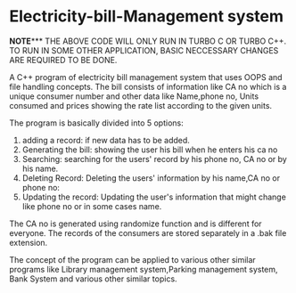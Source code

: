 # Electricity-bill-Management system
 ****************NOTE*******************
THE ABOVE CODE WILL ONLY RUN IN TURBO C OR TURBO C++. TO RUN IN SOME OTHER APPLICATION, BASIC NECCESSARY CHANGES ARE REQUIRED TO BE DONE.




A C++ program of electricity bill management system that uses OOPS and file handling concepts. The bill consists of information like CA no which is a unique consumer number and other data like Name,phone no, Units consumed and prices showing the rate list according to the given units.

The program is basically divided into 5 options:
1. adding a record: if new data has to be added.
2. Generating the bill: showing the user his bill when he enters his ca no
3. Searching: searching for the users' record by his phone no, CA no or by his name.
4. Deleting Record: Deleting the users' information by his name,CA no or phone no:
5. Updating the record: Updating the user's information that might change like phone no or in some cases name.


The CA no is generated using randomize function and is different for everyone. The records of the consumers are stored separately in a .bak file extension.

The concept of the program can be applied to various other similar programs like Library management system,Parking management system, Bank System and various other similar topics.

